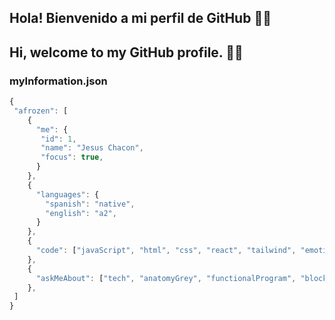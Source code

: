 ## Hola! Bienvenido a mi perfil de GitHub 🖐🏼
## Hi, welcome to my GitHub profile. 🖐🏼

### myInformation.json

```js
{
 "afrozen": [
    {
      "me": {
       "id": 1,
       "name": "Jesus Chacon",
       "focus": true,
      }
    },
    {
      "languages": {
        "spanish": "native",
        "english": "a2",
      }
    },
    {
      "code": ["javaScript", "html", "css", "react", "tailwind", "emotion", "typeScript", "vitest", "redux", "emotion"]
    },
    {
      "askMeAbout": ["tech", "anatomyGrey", "functionalProgram", "blockchain", "web dev", "autodidact"]
    },
 ]
}
